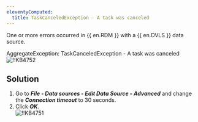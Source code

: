 ```yaml
---
eleventyComputed:
  title: TaskCanceledException - A task was canceled
---
```

One or more errors occurred in {{ en.RDM }} with a {{ en.DVLS }} data source.  

AggregateException: TaskCanceledException - A task was canceled  
![!!KB4752](https://webdevolutions.azureedge.net/docs/en/kb/KB4752.png)
## Solution
1. Go to ***File - Data sources - Edit Data Source - Advanced*** and change the ***Connection timeout*** to 30 seconds.
1. Click ***OK***.  
![!!KB4751](https://webdevolutions.azureedge.net/docs/en/kb/KB4751.png)
